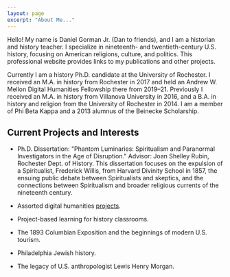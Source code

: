 ```yaml
---
layout: page
excerpt: "About Me..."
---
```


Hello! My name is Daniel Gorman Jr. (Dan to friends), and I am a historian and history teacher. I specialize in nineteenth- and twentieth-century U.S. history, focusing on American religions, culture, and politics. This professional website provides links to my publications and other projects. 

Currently I am a history Ph.D. candidate at the University of Rochester. I received an M.A. in history from Rochester in 2017 and held an Andrew W. Mellon Digital Humanities Fellowship there from 2019–21. Previously I received an M.A. in history from Villanova University in 2016, and a B.A. in history and religion from the University of Rochester in 2014. I am a member of Phi Beta Kappa and a 2013 alumnus of the Beinecke Scholarship. 

## Current Projects and Interests

- Ph.D. Dissertation: "Phantom Luminaries: Spiritualism and Paranormal Investigators in the Age of Disruption." Advisor: Joan Shelley Rubin, Rochester Dept. of History. This dissertation focuses on the expulsion of a Spiritualist, Frederick Willis, from Harvard Divinity School in 1857, the ensuing public debate between Spiritualists and skeptics, and the connections between Spiritualism and broader religious currents of the nineteenth century.

- Assorted digital humanities [projects](http://dhfellows.digitalscholar.rochester.edu/current-fellows/dan-gorman/).

- Project-based learning for history classrooms. 

- The 1893 Columbian Exposition and the beginnings of modern U.S. tourism.

- Philadelphia Jewish history.

- The legacy of U.S. anthropologist Lewis Henry Morgan.

